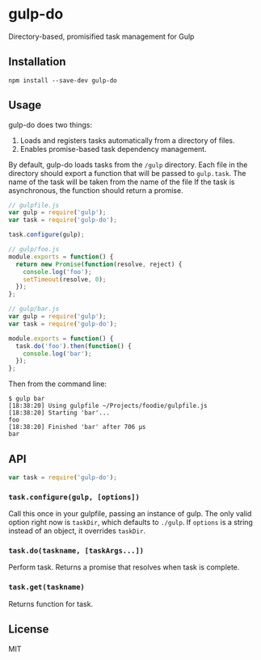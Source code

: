 # gulp-do

Directory-based, promisified task management for Gulp

## Installation

```
npm install --save-dev gulp-do
```


## Usage

gulp-do does two things:

1. Loads and registers tasks automatically from a directory of files.
2. Enables promise-based task dependency management.

By default, gulp-do loads tasks from the `/gulp` directory. Each file in the directory should export a function that will be passed to `gulp.task`. The name of the task will be taken from the name of the file If the task is asynchronous, the function should return a promise.

```js
// gulpfile.js
var gulp = require('gulp');
var task = require('gulp-do');

task.configure(gulp);
```

```js
// gulp/foo.js
module.exports = function() {
  return new Promise(function(resolve, reject) {
    console.log('foo');
    setTimeout(resolve, 0);
  });
};
```

```js
// gulp/bar.js
var gulp = require('gulp');
var task = require('gulp-do');

module.exports = function() {
  task.do('foo').then(function() {
    console.log('bar');
  });
};
```

Then from the command line:
```
$ gulp bar
[18:38:20] Using gulpfile ~/Projects/foodie/gulpfile.js
[18:38:20] Starting 'bar'...
foo
[18:38:20] Finished 'bar' after 706 μs
bar
```

## API

```js
var task = require('gulp-do');
```

### `task.configure(gulp, [options])`

Call this once in your gulpfile, passing an instance of gulp. The only valid option right now is `taskDir`, which defaults to `./gulp`. If `options` is a string instead of an object, it overrides `taskDir`.

### `task.do(taskname, [taskArgs...])`

Perform task. Returns a promise that resolves when task is complete.

### `task.get(taskname)`

Returns function for task.

## License

MIT
